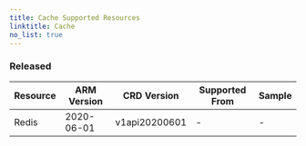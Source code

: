 ```yaml
---
title: Cache Supported Resources
linktitle: Cache
no_list: true
---
```

### Released

| Resource | ARM Version | CRD Version   | Supported From | Sample |
|----------|-------------|---------------|----------------|--------|
| Redis    | 2020-06-01  | v1api20200601 | -              | -      |

